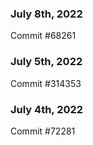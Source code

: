 ### July 8th, 2022

Commit #68261

### July 5th, 2022

Commit #314353


### July 4th, 2022

Commit #72281
